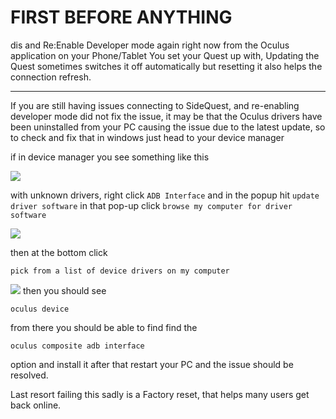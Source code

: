# FIRST BEFORE ANYTHING 
dis and Re:Enable Developer mode again right now from the Oculus application on your Phone/Tablet You set your Quest up with, Updating the Quest sometimes switches it off automatically but resetting it also helps the connection refresh.

----

If you are still having issues connecting to SideQuest, and re-enabling developer mode did not fix the issue,
it may be that the Oculus drivers have been uninstalled from your PC causing the issue due to the latest update, so to check and fix that in windows just head to your device manager

if in device manager you see something like this

![](https://cdn.discordapp.com/attachments/615234122604085262/629749839718121546/12.png)


with unknown drivers, right click 
`ADB Interface`
and in the popup hit 
`update driver software`
in that pop-up click 
`browse my computer for driver software`

![](https://camo.githubusercontent.com/ed9362d3ded6cd7c70c3e22810141d7258ad222e/68747470733a2f2f63646e2e646973636f72646170702e636f6d2f6174746163686d656e74732f3538313531393534393032373834343130362f3632393037353838323335383630333830362f53637265656e73686f745f3431302e706e67)

then at the bottom click 

`pick from a list of device drivers on my computer` 

![](https://cdn.discordapp.com/attachments/615234122604085262/629737481708896269/11.png)
then you should see 

`oculus device`

from there you should be able to find find the 

`oculus composite adb interface` 

option and install it after that restart your PC and the issue should be resolved.

Last resort failing this sadly is a Factory reset, that helps many users get back online.